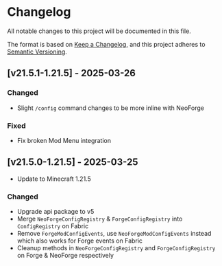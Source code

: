 # Changelog
All notable changes to this project will be documented in this file.

The format is based on [Keep a Changelog](https://keepachangelog.com/en/1.0.0/),
and this project adheres to [Semantic Versioning](https://semver.org/spec/v2.0.0.html).

## [v21.5.1-1.21.5] - 2025-03-26
### Changed
- Slight `/config` command changes to be more inline with NeoForge
### Fixed
- Fix broken Mod Menu integration

## [v21.5.0-1.21.5] - 2025-03-25
- Update to Minecraft 1.21.5
### Changed
- Upgrade api package to v5
- Merge `NeoForgeConfigRegistry` & `ForgeConfigRegistry` into `ConfigRegistry` on Fabric
- Remove `ForgeModConfigEvents`, use `NeoForgeModConfigEvents` instead which also works for Forge events on Fabric
- Cleanup methods in `NeoForgeConfigRegistry` and `ForgeConfigRegistry` on Forge & NeoForge respectively

[Keep a Changelog]: https://keepachangelog.com/en/1.0.0/
